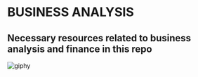 # BUSINESS ANALYSIS
## Necessary resources related to business analysis and finance in this repo
![giphy](https://user-images.githubusercontent.com/92849974/217205653-cba35011-d612-4050-b323-3e75a62b572a.gif)
